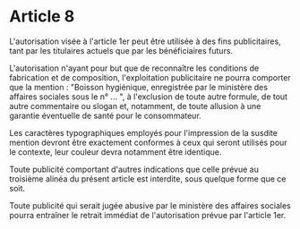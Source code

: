 # Article 8

L'autorisation visée à l'article 1er peut être utilisée à des fins publicitaires, tant par les titulaires actuels que par les bénéficiaires futurs.

L'autorisation n'ayant pour but que de reconnaître les conditions de fabrication et de composition, l'exploitation publicitaire ne pourra comporter que la mention : "Boisson hygiénique, enregistrée par le ministère des affaires sociales sous le n° ... ", à l'exclusion de toute autre formule, de tout autre commentaire ou slogan et, notamment, de toute allusion à une garantie éventuelle de santé pour le consommateur.

Les caractères typographiques employés pour l'impression de la susdite mention devront être exactement conformes à ceux qui seront utilisés pour le contexte, leur couleur devra notamment être identique.

Toute publicité comportant d'autres indications que celle prévue au troisième alinéa du présent article est interdite, sous quelque forme que ce soit.

Toute publicité qui serait jugée abusive par le ministère des affaires sociales pourra entraîner le retrait immédiat de l'autorisation prévue par l'article 1er.
